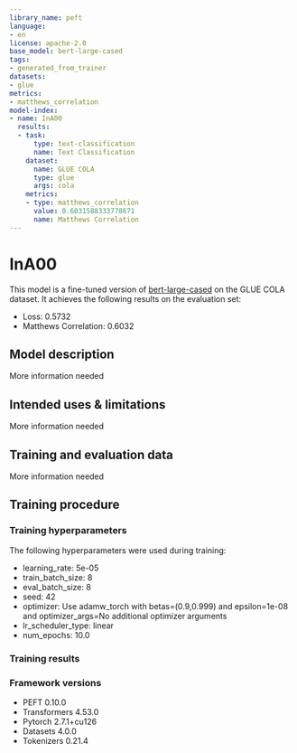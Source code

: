 ```yaml
---
library_name: peft
language:
- en
license: apache-2.0
base_model: bert-large-cased
tags:
- generated_from_trainer
datasets:
- glue
metrics:
- matthews_correlation
model-index:
- name: InA00
  results:
  - task:
      type: text-classification
      name: Text Classification
    dataset:
      name: GLUE COLA
      type: glue
      args: cola
    metrics:
    - type: matthews_correlation
      value: 0.6031588333778671
      name: Matthews Correlation
---
```


<!-- This model card has been generated automatically according to the information the Trainer had access to. You
should probably proofread and complete it, then remove this comment. -->

# InA00

This model is a fine-tuned version of [bert-large-cased](https://huggingface.co/bert-large-cased) on the GLUE COLA dataset.
It achieves the following results on the evaluation set:
- Loss: 0.5732
- Matthews Correlation: 0.6032

## Model description

More information needed

## Intended uses & limitations

More information needed

## Training and evaluation data

More information needed

## Training procedure

### Training hyperparameters

The following hyperparameters were used during training:
- learning_rate: 5e-05
- train_batch_size: 8
- eval_batch_size: 8
- seed: 42
- optimizer: Use adamw_torch with betas=(0.9,0.999) and epsilon=1e-08 and optimizer_args=No additional optimizer arguments
- lr_scheduler_type: linear
- num_epochs: 10.0

### Training results



### Framework versions

- PEFT 0.10.0
- Transformers 4.53.0
- Pytorch 2.7.1+cu126
- Datasets 4.0.0
- Tokenizers 0.21.4